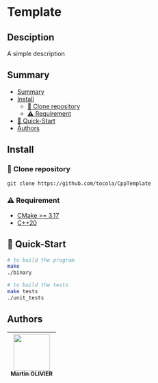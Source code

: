# Template

## Desciption

A simple description

## Summary
  - [Summary](#summary)
  - [Install](#install)
    - [:rocket: Clone repository](#rocket-clone-repository)
    - [:warning: Requirement](#warning-requirement)
  - [:checkered_flag: Quick-Start](#checkered_flag-quick-start)
  - [Authors](#authors)

## Install

### :rocket: Clone repository

```shell
git clone https://github.com/tocola/CppTemplate
```

### :warning: Requirement

- [CMake >= 3.17](https://cmake.org/download/)
- [C++20](https://en.cppreference.com/w/cpp/20)

## :checkered_flag: Quick-Start

```sh
# to build the program
make
./binary

# to build the tests
make tests
./unit_tests
```

## Authors

| [<img src="https://github.com/tocola.png?size=85" width=85><br><sub>Martin OLIVIER</sub>](https://github.com/tocola) 
| :---: | 
<h2 align=center>